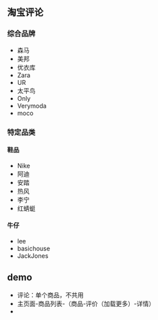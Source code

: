 ## 淘宝评论
### 综合品牌
+	森马
+	美邦
+	优衣库
+	Zara
+	UR
+	太平鸟
+	Only
+	Verymoda
+	moco

### 特定品类
#### 鞋品
+	Nike
+	阿迪
+	安踏
+	热风
+	李宁
+	红蜻蜓

#### 牛仔
+	lee
+	basichouse
+	JackJones

## demo
+  评论：单个商品，不共用
+  主页面-商品列表-（商品-评价（加载更多）-详情）
+
